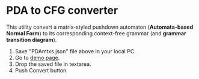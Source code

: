 # PDA to CFG converter

This utility convert a matrix-styled pushdown automaton (**Automata-based Normal Form**) to its corresponding context-free grammar (and **grammar transition diagram**).

1. Save "PDAmtxs.json" file above in your local PC. 
2. Go to [demo page](https://ubeito.github.io//PDAtoCFG.html).
3. Drop the saved file in textarea.
4. Push Convert button.

